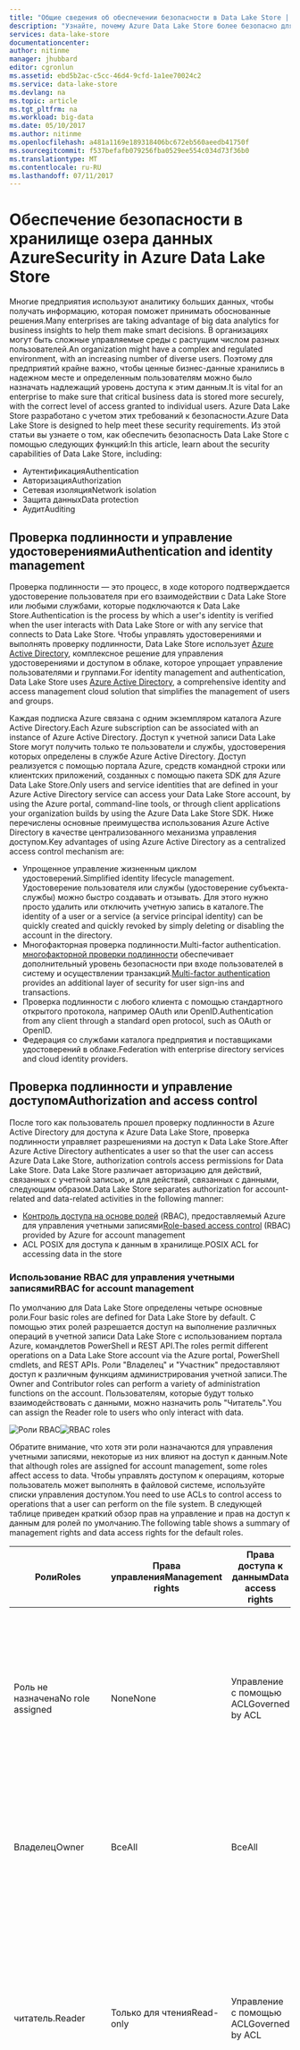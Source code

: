 ```yaml
---
title: "Общие сведения об обеспечении безопасности в Data Lake Store | Документация Майкрософт"
description: "Узнайте, почему Azure Data Lake Store более безопасно для хранения больших данных"
services: data-lake-store
documentationcenter: 
author: nitinme
manager: jhubbard
editor: cgronlun
ms.assetid: ebd5b2ac-c5cc-46d4-9cfd-1a1ee70024c2
ms.service: data-lake-store
ms.devlang: na
ms.topic: article
ms.tgt_pltfrm: na
ms.workload: big-data
ms.date: 05/10/2017
ms.author: nitinme
ms.openlocfilehash: a481a1169e189318406bc672eb560aeedb41750f
ms.sourcegitcommit: f537befafb079256fba0529ee554c034d73f36b0
ms.translationtype: MT
ms.contentlocale: ru-RU
ms.lasthandoff: 07/11/2017
---
```

# <a name="security-in-azure-data-lake-store"></a><span data-ttu-id="95cbf-103">Обеспечение безопасности в хранилище озера данных Azure</span><span class="sxs-lookup"><span data-stu-id="95cbf-103">Security in Azure Data Lake Store</span></span>
<span data-ttu-id="95cbf-104">Многие предприятия используют аналитику больших данных, чтобы получать информацию, которая поможет принимать обоснованные решения.</span><span class="sxs-lookup"><span data-stu-id="95cbf-104">Many enterprises are taking advantage of big data analytics for business insights to help them make smart decisions.</span></span> <span data-ttu-id="95cbf-105">В организациях могут быть сложные управляемые среды с растущим числом разных пользователей.</span><span class="sxs-lookup"><span data-stu-id="95cbf-105">An organization might have a complex and regulated environment, with an increasing number of diverse users.</span></span> <span data-ttu-id="95cbf-106">Поэтому для предприятий крайне важно, чтобы ценные бизнес-данные хранились в надежном месте и определенным пользователям можно было назначать надлежащий уровень доступа к этим данным.</span><span class="sxs-lookup"><span data-stu-id="95cbf-106">It is vital for an enterprise to make sure that critical business data is stored more securely, with the correct level of access granted to individual users.</span></span> <span data-ttu-id="95cbf-107">Azure Data Lake Store разработано с учетом этих требований к безопасности.</span><span class="sxs-lookup"><span data-stu-id="95cbf-107">Azure Data Lake Store is designed to help meet these security requirements.</span></span> <span data-ttu-id="95cbf-108">Из этой статьи вы узнаете о том, как обеспечить безопасность Data Lake Store с помощью следующих функций:</span><span class="sxs-lookup"><span data-stu-id="95cbf-108">In this article, learn about the security capabilities of Data Lake Store, including:</span></span>

* <span data-ttu-id="95cbf-109">Аутентификация</span><span class="sxs-lookup"><span data-stu-id="95cbf-109">Authentication</span></span>
* <span data-ttu-id="95cbf-110">Авторизация</span><span class="sxs-lookup"><span data-stu-id="95cbf-110">Authorization</span></span>
* <span data-ttu-id="95cbf-111">Сетевая изоляция</span><span class="sxs-lookup"><span data-stu-id="95cbf-111">Network isolation</span></span>
* <span data-ttu-id="95cbf-112">Защита данных</span><span class="sxs-lookup"><span data-stu-id="95cbf-112">Data protection</span></span>
* <span data-ttu-id="95cbf-113">Аудит</span><span class="sxs-lookup"><span data-stu-id="95cbf-113">Auditing</span></span>

## <a name="authentication-and-identity-management"></a><span data-ttu-id="95cbf-114">Проверка подлинности и управление удостоверениями</span><span class="sxs-lookup"><span data-stu-id="95cbf-114">Authentication and identity management</span></span>
<span data-ttu-id="95cbf-115">Проверка подлинности — это процесс, в ходе которого подтверждается удостоверение пользователя при его взаимодействии с Data Lake Store или любыми службами, которые подключаются к Data Lake Store.</span><span class="sxs-lookup"><span data-stu-id="95cbf-115">Authentication is the process by which a user's identity is verified when the user interacts with Data Lake Store or with any service that connects to Data Lake Store.</span></span> <span data-ttu-id="95cbf-116">Чтобы управлять удостоверениями и выполнять проверку подлинности, Data Lake Store использует [Azure Active Directory](../active-directory/active-directory-whatis.md), комплексное решение для управления удостоверениями и доступом в облаке, которое упрощает управление пользователями и группами.</span><span class="sxs-lookup"><span data-stu-id="95cbf-116">For identity management and authentication, Data Lake Store uses [Azure Active Directory](../active-directory/active-directory-whatis.md), a comprehensive identity and access management cloud solution that simplifies the management of users and groups.</span></span>

<span data-ttu-id="95cbf-117">Каждая подписка Azure связана с одним экземпляром каталога Azure Active Directory.</span><span class="sxs-lookup"><span data-stu-id="95cbf-117">Each Azure subscription can be associated with an instance of Azure Active Directory.</span></span> <span data-ttu-id="95cbf-118">Доступ к учетной записи Data Lake Store могут получить только те пользователи и службы, удостоверения которых определены в службе Azure Active Directory. Доступ реализуется с помощью портала Azure, средств командной строки или клиентских приложений, созданных с помощью пакета SDK для Azure Data Lake Store.</span><span class="sxs-lookup"><span data-stu-id="95cbf-118">Only users and service identities that are defined in your Azure Active Directory service can access your Data Lake Store account, by using the Azure portal, command-line tools, or through client applications your organization builds by using the Azure Data Lake Store SDK.</span></span> <span data-ttu-id="95cbf-119">Ниже перечислены основные преимущества использования Azure Active Directory в качестве централизованного механизма управления доступом.</span><span class="sxs-lookup"><span data-stu-id="95cbf-119">Key advantages of using Azure Active Directory as a centralized access control mechanism are:</span></span>

* <span data-ttu-id="95cbf-120">Упрощенное управление жизненным циклом удостоверений.</span><span class="sxs-lookup"><span data-stu-id="95cbf-120">Simplified identity lifecycle management.</span></span> <span data-ttu-id="95cbf-121">Удостоверение пользователя или службы (удостоверение субъекта-службы) можно быстро создавать и отзывать. Для этого нужно просто удалить или отключить учетную запись в каталоге.</span><span class="sxs-lookup"><span data-stu-id="95cbf-121">The identity of a user or a service (a service principal identity) can be quickly created and quickly revoked by simply deleting or disabling the account in the directory.</span></span>
* <span data-ttu-id="95cbf-122">Многофакторная проверка подлинности.</span><span class="sxs-lookup"><span data-stu-id="95cbf-122">Multi-factor authentication.</span></span> <span data-ttu-id="95cbf-123">[многофакторной проверки подлинности](../multi-factor-authentication/multi-factor-authentication.md) обеспечивает дополнительный уровень безопасности при входе пользователей в систему и осуществлении транзакций.</span><span class="sxs-lookup"><span data-stu-id="95cbf-123">[Multi-factor authentication](../multi-factor-authentication/multi-factor-authentication.md) provides an additional layer of security for user sign-ins and transactions.</span></span>
* <span data-ttu-id="95cbf-124">Проверка подлинности с любого клиента с помощью стандартного открытого протокола, например OAuth или OpenID.</span><span class="sxs-lookup"><span data-stu-id="95cbf-124">Authentication from any client through a standard open protocol, such as OAuth or OpenID.</span></span>
* <span data-ttu-id="95cbf-125">Федерация со службами каталога предприятия и поставщиками удостоверений в облаке.</span><span class="sxs-lookup"><span data-stu-id="95cbf-125">Federation with enterprise directory services and cloud identity providers.</span></span>

## <a name="authorization-and-access-control"></a><span data-ttu-id="95cbf-126">Проверка подлинности и управление доступом</span><span class="sxs-lookup"><span data-stu-id="95cbf-126">Authorization and access control</span></span>
<span data-ttu-id="95cbf-127">После того как пользователь прошел проверку подлинности в Azure Active Directory для доступа к Azure Data Lake Store, проверка подлинности управляет разрешениями на доступ к Data Lake Store.</span><span class="sxs-lookup"><span data-stu-id="95cbf-127">After Azure Active Directory authenticates a user so that the user can access Azure Data Lake Store, authorization controls access permissions for Data Lake Store.</span></span> <span data-ttu-id="95cbf-128">Data Lake Store различает авторизацию для действий, связанных с учетной записью, и для действий, связанных с данными, следующим образом.</span><span class="sxs-lookup"><span data-stu-id="95cbf-128">Data Lake Store separates authorization for account-related and data-related activities in the following manner:</span></span>

* <span data-ttu-id="95cbf-129">[Контроль доступа на основе ролей](../active-directory/role-based-access-control-what-is.md) (RBAC), предоставляемый Azure для управления учетными записями</span><span class="sxs-lookup"><span data-stu-id="95cbf-129">[Role-based access control](../active-directory/role-based-access-control-what-is.md) (RBAC) provided by Azure for account management</span></span>
* <span data-ttu-id="95cbf-130">ACL POSIX для доступа к данным в хранилище.</span><span class="sxs-lookup"><span data-stu-id="95cbf-130">POSIX ACL for accessing data in the store</span></span>

### <a name="rbac-for-account-management"></a><span data-ttu-id="95cbf-131">Использование RBAC для управления учетными записями</span><span class="sxs-lookup"><span data-stu-id="95cbf-131">RBAC for account management</span></span>
<span data-ttu-id="95cbf-132">По умолчанию для Data Lake Store определены четыре основные роли.</span><span class="sxs-lookup"><span data-stu-id="95cbf-132">Four basic roles are defined for Data Lake Store by default.</span></span> <span data-ttu-id="95cbf-133">С помощью этих ролей разрешается доступ на выполнение различных операций в учетной записи Data Lake Store с использованием портала Azure, командлетов PowerShell и REST API.</span><span class="sxs-lookup"><span data-stu-id="95cbf-133">The roles permit different operations on a Data Lake Store account via the Azure portal, PowerShell cmdlets, and REST APIs.</span></span> <span data-ttu-id="95cbf-134">Роли "Владелец" и "Участник" предоставляют доступ к различным функциям администрирования учетной записи.</span><span class="sxs-lookup"><span data-stu-id="95cbf-134">The Owner and Contributor roles can perform a variety of administration functions on the account.</span></span> <span data-ttu-id="95cbf-135">Пользователям, которые будут только взаимодействовать с данными, можно назначить роль "Читатель".</span><span class="sxs-lookup"><span data-stu-id="95cbf-135">You can assign the Reader role to users who only interact with data.</span></span>

<span data-ttu-id="95cbf-136">![Роли RBAC](./media/data-lake-store-security-overview/rbac-roles.png "Роли RBAC")</span><span class="sxs-lookup"><span data-stu-id="95cbf-136">![RBAC roles](./media/data-lake-store-security-overview/rbac-roles.png "RBAC roles")</span></span>

<span data-ttu-id="95cbf-137">Обратите внимание, что хотя эти роли назначаются для управления учетными записями, некоторые из них влияют на доступ к данным.</span><span class="sxs-lookup"><span data-stu-id="95cbf-137">Note that although roles are assigned for account management, some roles affect access to data.</span></span> <span data-ttu-id="95cbf-138">Чтобы управлять доступом к операциям, которые пользователь может выполнять в файловой системе, используйте списки управления доступом.</span><span class="sxs-lookup"><span data-stu-id="95cbf-138">You need to use ACLs to control access to operations that a user can perform on the file system.</span></span> <span data-ttu-id="95cbf-139">В следующей таблице приведен краткий обзор прав на управление и прав на доступ к данным для ролей по умолчанию.</span><span class="sxs-lookup"><span data-stu-id="95cbf-139">The following table shows a summary of management rights and data access rights for the default roles.</span></span>

| <span data-ttu-id="95cbf-140">Роли</span><span class="sxs-lookup"><span data-stu-id="95cbf-140">Roles</span></span> | <span data-ttu-id="95cbf-141">Права управления</span><span class="sxs-lookup"><span data-stu-id="95cbf-141">Management rights</span></span> | <span data-ttu-id="95cbf-142">Права доступа к данным</span><span class="sxs-lookup"><span data-stu-id="95cbf-142">Data access rights</span></span> | <span data-ttu-id="95cbf-143">Пояснение</span><span class="sxs-lookup"><span data-stu-id="95cbf-143">Explanation</span></span> |
| --- | --- | --- | --- |
| <span data-ttu-id="95cbf-144">Роль не назначена</span><span class="sxs-lookup"><span data-stu-id="95cbf-144">No role assigned</span></span> |<span data-ttu-id="95cbf-145">None</span><span class="sxs-lookup"><span data-stu-id="95cbf-145">None</span></span> |<span data-ttu-id="95cbf-146">Управление с помощью ACL</span><span class="sxs-lookup"><span data-stu-id="95cbf-146">Governed by ACL</span></span> |<span data-ttu-id="95cbf-147">Пользователь не может использовать портал Azure или командлеты PowerShell Azure для просмотра Data Lake Store.</span><span class="sxs-lookup"><span data-stu-id="95cbf-147">The user cannot use the Azure portal or Azure PowerShell cmdlets to browse Data Lake Store.</span></span> <span data-ttu-id="95cbf-148">Он может использовать только средства командной строки.</span><span class="sxs-lookup"><span data-stu-id="95cbf-148">The user can use command-line tools only.</span></span> |
| <span data-ttu-id="95cbf-149">Владелец</span><span class="sxs-lookup"><span data-stu-id="95cbf-149">Owner</span></span> |<span data-ttu-id="95cbf-150">Все</span><span class="sxs-lookup"><span data-stu-id="95cbf-150">All</span></span> |<span data-ttu-id="95cbf-151">Все</span><span class="sxs-lookup"><span data-stu-id="95cbf-151">All</span></span> |<span data-ttu-id="95cbf-152">Владелец — это привилегированный пользователь.</span><span class="sxs-lookup"><span data-stu-id="95cbf-152">The Owner role is a superuser.</span></span> <span data-ttu-id="95cbf-153">Он может управлять всем и имеет полный доступ к данным.</span><span class="sxs-lookup"><span data-stu-id="95cbf-153">This role can manage everything and has full access to data.</span></span> |
| <span data-ttu-id="95cbf-154">читатель.</span><span class="sxs-lookup"><span data-stu-id="95cbf-154">Reader</span></span> |<span data-ttu-id="95cbf-155">Только для чтения</span><span class="sxs-lookup"><span data-stu-id="95cbf-155">Read-only</span></span> |<span data-ttu-id="95cbf-156">Управление с помощью ACL</span><span class="sxs-lookup"><span data-stu-id="95cbf-156">Governed by ACL</span></span> |<span data-ttu-id="95cbf-157">Читатель может просматривать всю информацию об управлении учетными записями.</span><span class="sxs-lookup"><span data-stu-id="95cbf-157">The Reader role can view everything regarding account management, such as which user is assigned to which role.</span></span> <span data-ttu-id="95cbf-158">Например, пользователь с такой ролью может видеть, кому какая роль назначена, но не может вносить изменения в эти данные.</span><span class="sxs-lookup"><span data-stu-id="95cbf-158">The Reader role can't make any changes.</span></span> |
| <span data-ttu-id="95cbf-159">Участник</span><span class="sxs-lookup"><span data-stu-id="95cbf-159">Contributor</span></span> |<span data-ttu-id="95cbf-160">Все, кроме добавления и удаления ролей</span><span class="sxs-lookup"><span data-stu-id="95cbf-160">All except add and remove roles</span></span> |<span data-ttu-id="95cbf-161">Управление с помощью ACL</span><span class="sxs-lookup"><span data-stu-id="95cbf-161">Governed by ACL</span></span> |<span data-ttu-id="95cbf-162">Участник может управлять другими функциями учетной записи, например развертываниями, созданием оповещений и управлением ими,</span><span class="sxs-lookup"><span data-stu-id="95cbf-162">The Contributor role can manage some aspects of an account, such as deployments and creating and managing alerts.</span></span> <span data-ttu-id="95cbf-163">но не может добавлять или удалять роли.</span><span class="sxs-lookup"><span data-stu-id="95cbf-163">The Contributor role cannot add or remove roles.</span></span> |
| <span data-ttu-id="95cbf-164">Администратор доступа пользователей</span><span class="sxs-lookup"><span data-stu-id="95cbf-164">User Access Administrator</span></span> |<span data-ttu-id="95cbf-165">Добавление и удаление ролей</span><span class="sxs-lookup"><span data-stu-id="95cbf-165">Add and remove roles</span></span> |<span data-ttu-id="95cbf-166">Управление с помощью ACL</span><span class="sxs-lookup"><span data-stu-id="95cbf-166">Governed by ACL</span></span> |<span data-ttu-id="95cbf-167">Администратор доступа пользователей может управлять доступом пользователей к учетным записям.</span><span class="sxs-lookup"><span data-stu-id="95cbf-167">The User Access Administrator role can manage user access to accounts.</span></span> |

<span data-ttu-id="95cbf-168">Инструкции см. в разделе [Назначение пользователей или групп безопасности учетным записям хранения Azure Data Lake](data-lake-store-secure-data.md#assign-users-or-security-groups-to-azure-data-lake-store-accounts).</span><span class="sxs-lookup"><span data-stu-id="95cbf-168">For instructions, see [Assign users or security groups to Data Lake Store accounts](data-lake-store-secure-data.md#assign-users-or-security-groups-to-azure-data-lake-store-accounts).</span></span>

### <a name="using-acls-for-operations-on-file-systems"></a><span data-ttu-id="95cbf-169">Использование списков управления доступом для операций в файловых системах</span><span class="sxs-lookup"><span data-stu-id="95cbf-169">Using ACLs for operations on file systems</span></span>
<span data-ttu-id="95cbf-170">Data Lake Store — это иерархическая файловая система (как распределенная файловая система Hadoop (HDFS)), которая поддерживает [списки управления доступом POSIX](https://hadoop.apache.org/docs/current/hadoop-project-dist/hadoop-hdfs/HdfsPermissionsGuide.html#ACLs_Access_Control_Lists).</span><span class="sxs-lookup"><span data-stu-id="95cbf-170">Data Lake Store is a hierarchical file system like Hadoop Distributed File System (HDFS), and it supports [POSIX ACLs](https://hadoop.apache.org/docs/current/hadoop-project-dist/hadoop-hdfs/HdfsPermissionsGuide.html#ACLs_Access_Control_Lists).</span></span> <span data-ttu-id="95cbf-171">Она предоставляет владельцам, группе владельцев и другим пользователям и группам права на чтение (r), запись (w) и выполнение (x) операций в ресурсах.</span><span class="sxs-lookup"><span data-stu-id="95cbf-171">It controls read (r), write (w), and execute (x) permissions to resources for the Owner role, for the Owners group, and for other users and groups.</span></span> <span data-ttu-id="95cbf-172">В общедоступной предварительной версии Data Lake Store (текущий выпуск) списки управления доступом можно включить в корневой папке, вложенных папках, а также в отдельных файлах.</span><span class="sxs-lookup"><span data-stu-id="95cbf-172">In the Data Lake Store Public Preview (the current release), ACLs can be enabled on the root folder, on subfolders, and on individual files.</span></span> <span data-ttu-id="95cbf-173">Дополнительные сведения о принципе работы списков управления доступом в контексте Data Lake Store см. в статье [Контроль доступа в Azure Data Lake Store](data-lake-store-access-control.md).</span><span class="sxs-lookup"><span data-stu-id="95cbf-173">For more information on how ACLs work in context of Data Lake Store, see [Access control in Data Lake Store](data-lake-store-access-control.md).</span></span>

<span data-ttu-id="95cbf-174">Чтобы определять списки управления доступом для нескольких пользователей, рекомендуется использовать [группы безопасности](../active-directory/active-directory-accessmanagement-manage-groups.md).</span><span class="sxs-lookup"><span data-stu-id="95cbf-174">We recommend that you define ACLs for multiple users by using [security groups](../active-directory/active-directory-accessmanagement-manage-groups.md).</span></span> <span data-ttu-id="95cbf-175">Добавьте пользователей в группу безопасности, а затем назначьте этой группе список управления доступом для файла или папки.</span><span class="sxs-lookup"><span data-stu-id="95cbf-175">Add users to a security group, and then assign the ACLs for a file or folder to that security group.</span></span> <span data-ttu-id="95cbf-176">Это удобно при предоставлении пользовательского доступа, так как для него существует ограничение — не более девяти записей.</span><span class="sxs-lookup"><span data-stu-id="95cbf-176">This is useful when you want to provide custom access, because you are limited to adding a maximum of nine entries for custom access.</span></span> <span data-ttu-id="95cbf-177">Дополнительные сведения о защите данных, содержащихся в Data Lake Store, с помощью групп безопасности Azure Active Directory см. в разделе [Назначение пользователей или группы безопасности в виде ACL в файловой системе Azure Data Lake Store](data-lake-store-secure-data.md#filepermissions).</span><span class="sxs-lookup"><span data-stu-id="95cbf-177">For more information about how to better secure data stored in Data Lake Store by using Azure Active Directory security groups, see [Assign users or security group as ACLs to the Azure Data Lake Store file system](data-lake-store-secure-data.md#filepermissions).</span></span>

<span data-ttu-id="95cbf-178">![Перечисление стандартных и пользовательских сценариев доступа](./media/data-lake-store-security-overview/adl.acl.2.png "Перечисление стандартных и пользовательских сценариев доступа")</span><span class="sxs-lookup"><span data-stu-id="95cbf-178">![List standard and custom access](./media/data-lake-store-security-overview/adl.acl.2.png "List standard and custom access")</span></span>

## <a name="network-isolation"></a><span data-ttu-id="95cbf-179">Сетевая изоляция</span><span class="sxs-lookup"><span data-stu-id="95cbf-179">Network isolation</span></span>
<span data-ttu-id="95cbf-180">Data Lake Store позволяет управлять доступом к хранилищу данных на уровне сети.</span><span class="sxs-lookup"><span data-stu-id="95cbf-180">Use Data Lake Store to help control access to your data store at the network level.</span></span> <span data-ttu-id="95cbf-181">Вы можете настроить брандмауэры и определить диапазон IP-адресов для доверенных клиентов.</span><span class="sxs-lookup"><span data-stu-id="95cbf-181">You can establish firewalls and define an IP address range for your trusted clients.</span></span> <span data-ttu-id="95cbf-182">После определения диапазона IP-адресов к Data Lake Store смогут подключаться только клиенты с IP-адресами в пределах этого диапазона.</span><span class="sxs-lookup"><span data-stu-id="95cbf-182">With an IP address range, only clients that have an IP address within the defined range can connect to Data Lake Store.</span></span>

<span data-ttu-id="95cbf-183">![Параметры брандмауэра и доступ по IP-адресу](./media/data-lake-store-security-overview/firewall-ip-access.png "Параметры брандмауэра и доступ по IP-адресу")</span><span class="sxs-lookup"><span data-stu-id="95cbf-183">![Firewall settings and IP access](./media/data-lake-store-security-overview/firewall-ip-access.png "Firewall settings and IP address")</span></span>

## <a name="data-protection"></a><span data-ttu-id="95cbf-184">Защита данных</span><span class="sxs-lookup"><span data-stu-id="95cbf-184">Data protection</span></span>
<span data-ttu-id="95cbf-185">Azure Data Lake Store защищает данные на протяжении всего жизненного цикла.</span><span class="sxs-lookup"><span data-stu-id="95cbf-185">Azure Data Lake Store protects your data throughout its life cycle.</span></span> <span data-ttu-id="95cbf-186">Data Lake Store использует стандартный протокол TLS для защиты данных, передаваемых по сети.</span><span class="sxs-lookup"><span data-stu-id="95cbf-186">For data in transit, Data Lake Store uses the industry-standard Transport Layer Security (TLS) protocol to secure data over the network.</span></span>

<span data-ttu-id="95cbf-187">![Шифрование в Data Lake Store](./media/data-lake-store-security-overview/adls-encryption.png "Шифрование в Data Lake Store")</span><span class="sxs-lookup"><span data-stu-id="95cbf-187">![Encryption in Data Lake Store](./media/data-lake-store-security-overview/adls-encryption.png "Encryption in Data Lake Store")</span></span>

<span data-ttu-id="95cbf-188">В Data Lake Store можно также включить шифрование данных, хранящихся в учетной записи.</span><span class="sxs-lookup"><span data-stu-id="95cbf-188">Data Lake Store also provides encryption for data that is stored in the account.</span></span> <span data-ttu-id="95cbf-189">Шифрование данных можно как включить, так и отключить.</span><span class="sxs-lookup"><span data-stu-id="95cbf-189">You can chose to have your data encrypted or opt for no encryption.</span></span> <span data-ttu-id="95cbf-190">Если включено шифрование, данные, хранящиеся в Data Lake Store, будут шифроваться перед сохранением на постоянный носитель.</span><span class="sxs-lookup"><span data-stu-id="95cbf-190">If you opt in for encryption, data stored in Data Lake Store is encrypted prior to storing on persistent media.</span></span> <span data-ttu-id="95cbf-191">В этом случае Data Lake Store автоматически шифрует данные перед сохранением и расшифровывает их до извлечения. Таким образом данные полностью прозрачны для клиента, который получает к ним доступ.</span><span class="sxs-lookup"><span data-stu-id="95cbf-191">In such a case, Data Lake Store automatically encrypts data prior to persisting and decrypts data prior to retrieval, so it is completely transparent to the client accessing the data.</span></span> <span data-ttu-id="95cbf-192">Со стороны клиента не требуется изменение кода для шифрования и расшифровки данных.</span><span class="sxs-lookup"><span data-stu-id="95cbf-192">There is no code change required on the client side to encrypt/decrypt data.</span></span>

<span data-ttu-id="95cbf-193">Data Lake Store предоставляет два режима для управления главными ключами шифрования (MEKs), необходимыми для расшифровки любых данных, хранящихся в Data Lake Store.</span><span class="sxs-lookup"><span data-stu-id="95cbf-193">For key management, Data Lake Store provides two modes for managing your master encryption keys (MEKs), which are required for decrypting any data that is stored in the Data Lake Store.</span></span> <span data-ttu-id="95cbf-194">Вы можете позволить Data Lake Store управлять главными ключами шифрования или управлять ими самостоятельно с помощью учетной записи хранилища ключей Azure.</span><span class="sxs-lookup"><span data-stu-id="95cbf-194">You can either let Data Lake Store manage the MEKs for you, or choose to retain ownership of the MEKs using your Azure Key Vault account.</span></span> <span data-ttu-id="95cbf-195">Способ управления ключами можно задать во время создания учетной записи Data Lake Store.</span><span class="sxs-lookup"><span data-stu-id="95cbf-195">You specify the mode of key management while while creating a Data Lake Store account.</span></span> <span data-ttu-id="95cbf-196">Дополнительные сведения о настройке шифрования см. в статье [Начало работы с хранилищем озера данных Azure с помощью портала Azure](data-lake-store-get-started-portal.md).</span><span class="sxs-lookup"><span data-stu-id="95cbf-196">For more information on how to provide encryption-related configuration, see [Get started with Azure Data Lake Store using the Azure Portal](data-lake-store-get-started-portal.md).</span></span>

## <a name="auditing-and-diagnostic-logs"></a><span data-ttu-id="95cbf-197">Журналы аудита и диагностики</span><span class="sxs-lookup"><span data-stu-id="95cbf-197">Auditing and diagnostic logs</span></span>
<span data-ttu-id="95cbf-198">Действия, связанные с управлением учетными записями и данными, можно просматривать в журналах аудита или журналах диагностики.</span><span class="sxs-lookup"><span data-stu-id="95cbf-198">You can use auditing or diagnostic logs, depending on whether you are looking for logs for management-related activities or data-related activities.</span></span>

* <span data-ttu-id="95cbf-199">Действия, связанные с управлением учетными записями, используют API-интерфейсы Azure Resource Manager и отображаются на портале Azure в журналах аудита.</span><span class="sxs-lookup"><span data-stu-id="95cbf-199">Management-related activities use Azure Resource Manager APIs and are surfaced in the Azure portal via audit logs.</span></span>
* <span data-ttu-id="95cbf-200">Действия, связанные с данными, используют REST API WebHDFS и отображаются на портале Azure в журналах диагностики.</span><span class="sxs-lookup"><span data-stu-id="95cbf-200">Data-related activities use WebHDFS REST APIs and are surfaced in the Azure portal via diagnostic logs.</span></span>

### <a name="auditing-logs"></a><span data-ttu-id="95cbf-201">Журналы аудита</span><span class="sxs-lookup"><span data-stu-id="95cbf-201">Auditing logs</span></span>
<span data-ttu-id="95cbf-202">Чтобы обеспечить соответствие нормативным требованиям, организациям могут потребоваться журналы аудита для расследования определенного инцидента.</span><span class="sxs-lookup"><span data-stu-id="95cbf-202">To comply with regulations, an organization might require adequate audit trails if it needs to dig into specific incidents.</span></span> <span data-ttu-id="95cbf-203">В Data Lake Store реализована встроенная функция мониторинга и аудита, которая регистрирует все действия, связанные с управлением учетными записями.</span><span class="sxs-lookup"><span data-stu-id="95cbf-203">Data Lake Store has built-in monitoring and auditing, and it logs all account management activities.</span></span>

<span data-ttu-id="95cbf-204">В журналах аудита для управления учетными записями можно просматривать и выбирать нужные столбцы для регистрации.</span><span class="sxs-lookup"><span data-stu-id="95cbf-204">For account management audit trails, view and choose the columns that you want to log.</span></span> <span data-ttu-id="95cbf-205">Кроме того, эти журналы можно экспортировать в службу хранилища Azure.</span><span class="sxs-lookup"><span data-stu-id="95cbf-205">You also can export audit logs to Azure Storage.</span></span>

<span data-ttu-id="95cbf-206">![Журналы аудита](./media/data-lake-store-security-overview/audit-logs.png "Журналы аудита")</span><span class="sxs-lookup"><span data-stu-id="95cbf-206">![Audit logs](./media/data-lake-store-security-overview/audit-logs.png "Audit logs")</span></span>

### <a name="diagnostic-logs"></a><span data-ttu-id="95cbf-207">Журналы диагностики</span><span class="sxs-lookup"><span data-stu-id="95cbf-207">Diagnostic logs</span></span>
<span data-ttu-id="95cbf-208">Журнал аудита доступа к данным можно включить на портале Azure (в разделе "Параметры диагностики"). Там же вы можете создать учетную запись хранилища BLOB-объектов Azure для хранения журналов.</span><span class="sxs-lookup"><span data-stu-id="95cbf-208">You can set data access audit trails in the Azure portal (in Diagnostic Settings) and create an Azure Blob storage account where the logs are stored.</span></span>

<span data-ttu-id="95cbf-209">![Журналы диагностики](./media/data-lake-store-security-overview/diagnostic-logs.png "Журналы диагностики")</span><span class="sxs-lookup"><span data-stu-id="95cbf-209">![Diagnostic logs](./media/data-lake-store-security-overview/diagnostic-logs.png "Diagnostic logs")</span></span>

<span data-ttu-id="95cbf-210">Настроив параметры диагностики, вы сможете просматривать журналы на вкладке **Журналы диагностики** .</span><span class="sxs-lookup"><span data-stu-id="95cbf-210">After you configure diagnostic settings, you can view the logs on the **Diagnostic Logs** tab.</span></span>

<span data-ttu-id="95cbf-211">Дополнительные сведения о работе с журналами диагностики в Azure Data Lake Store см. в статье [Доступ к журналам диагностики Azure Data Lake Store](data-lake-store-diagnostic-logs.md).</span><span class="sxs-lookup"><span data-stu-id="95cbf-211">For more information on working with diagnostic logs with Azure Data Lake Store, see [Access diagnostic logs for Data Lake Store](data-lake-store-diagnostic-logs.md).</span></span>

## <a name="summary"></a><span data-ttu-id="95cbf-212">Сводка</span><span class="sxs-lookup"><span data-stu-id="95cbf-212">Summary</span></span>
<span data-ttu-id="95cbf-213">Корпоративным клиентам нужна безопасная и простая в использовании облачная платформа для аналитики данных.</span><span class="sxs-lookup"><span data-stu-id="95cbf-213">Enterprise customers demand a data analytics cloud platform that is secure and easy to use.</span></span> <span data-ttu-id="95cbf-214">Azure Data Lake Store полностью отвечает этим требованиям благодаря интеграции с Azure Active Directory. Это позволяет реализовать управление удостоверениями и проверку подлинности, авторизацию с помощью списков управления доступом, сетевую изоляцию, шифрование данных при передаче и хранении (ожидается в будущем), а также аудит.</span><span class="sxs-lookup"><span data-stu-id="95cbf-214">Azure Data Lake Store is designed to help address these requirements through identity management and authentication via Azure Active Directory integration, ACL-based authorization, network isolation, data encryption in transit and at rest (coming in the future), and auditing.</span></span>

<span data-ttu-id="95cbf-215">Если вы хотите увидеть новые функции в Data Lake Store, оставьте свой отзыв на [форуме Data Lake Store UserVoice](https://feedback.azure.com/forums/327234-data-lake).</span><span class="sxs-lookup"><span data-stu-id="95cbf-215">If you want to see new features in Data Lake Store, send us your feedback in the [Data Lake Store UserVoice forum](https://feedback.azure.com/forums/327234-data-lake).</span></span>

## <a name="see-also"></a><span data-ttu-id="95cbf-216">Дополнительные материалы</span><span class="sxs-lookup"><span data-stu-id="95cbf-216">See also</span></span>
* [<span data-ttu-id="95cbf-217">Обзор хранилища озера данных Azure</span><span class="sxs-lookup"><span data-stu-id="95cbf-217">Overview of Azure Data Lake Store</span></span>](data-lake-store-overview.md)
* [<span data-ttu-id="95cbf-218">Начало работы с Azure Data Lake Store с помощью портала Azure</span><span class="sxs-lookup"><span data-stu-id="95cbf-218">Get started with Data Lake Store</span></span>](data-lake-store-get-started-portal.md)
* [<span data-ttu-id="95cbf-219">Защита данных в хранилище озера данных</span><span class="sxs-lookup"><span data-stu-id="95cbf-219">Secure data in Data Lake Store</span></span>](data-lake-store-secure-data.md)

